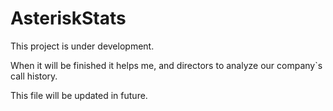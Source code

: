 AsteriskStats
=============
This project is under development.

When it will be finished it helps me, and directors to analyze our company`s call history.

This file will be updated in future.

